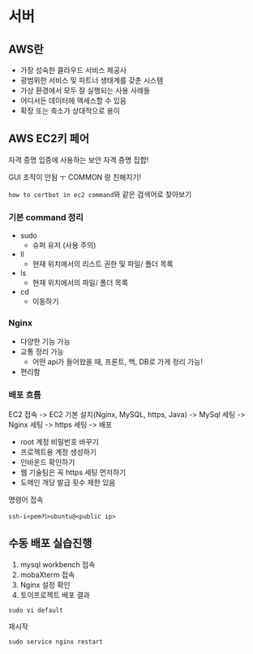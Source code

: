 # 서버

## AWS란

* 가장 성숙한 클라우드 서비스 제공사
* 광범위한 서비스 및 파트너 생태계를 갖춘 시스템
* 가상 환경에서 모두 잘 실행되는 사용 사례들
* 어디서든 데이터에 엑세스할 수 있음
* 확장 또는 축소가 상대적으로 용이



## AWS EC2키 페어

자격 증명 입증에 사용하는 보안 자격 증명 집합!

GUI 조작이 안됨 ㅜ COMMON 랑 친해지기!

`how to certbot in ec2 command`와 같은 검색어로 찾아보기



### 기본 command 정리

* sudo
  * 슈퍼 유저 (사용 주의)
* ll
  * 현재 위치에서의 리스트 권한 및 파일/ 폴더 목록
* ls
  * 현재 위치에서의 파일/ 폴더 목록
* cd
  * 이동하기



### Nginx

* 다양한 기능 가능
* 교통 정리 가능
  * 어떤 api가 들어왔을 때, 프론트, 백, DB로 가게 정리 가능!
* 편리함



### 배포 흐름

EC2 접속 -> EC2 기본 설치(Nginx, MySQL, https, Java) -> MySql 세팅 -> Nginx 세팅 -> https 세팅 -> 배포

* root 계정 비밀번호 바꾸기
* 프로젝트용 계정 생성하기
* 인바운드 확인하기
* 웹 기술팀은 꼭 https 세팅 먼저하기
* 도메인 개당 발급 횟수 제한 있음



명령어 접속

`ssh-i<pem키>ubuntu@<public ip>`



## 수동 배포 실습진행

1. mysql workbench 접속
2. mobaXterm 접속
3. Nginx 설정 확인
4. 토이프로젝트 배포 결과



`sudo vi default`

재시작

`sudo service nginx restart`